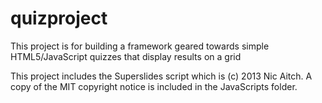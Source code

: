 quizproject
===========

This project is for building a framework geared towards simple HTML5/JavaScript quizzes that display results on a grid

This project includes the Superslides script which is (c) 2013 Nic Aitch. A copy of the MIT copyright notice is included in the JavaScripts folder.
